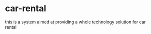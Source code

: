 car-rental
==========

this is a system aimed at providing a whole technology solution for car rental